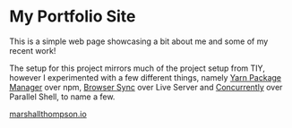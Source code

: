 # My Portfolio Site

This is a simple web page showcasing a bit about me and some of my recent work!

The setup for this project mirrors much of the project setup from TIY, however I experimented with a few different things, namely [Yarn Package Manager](https://yarnpkg.com) over npm, [Browser Sync](https://browsersync.io) over Live Server and [Concurrently](https://github.com/kimmobrunfeldt/concurrently) over Parallel Shell, to name a few.


[marshallthompson.io](http://marshallthompson.io)